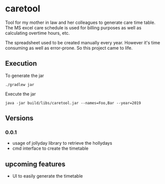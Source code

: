 # caretool
Tool for my mother in law and her colleagues to generate care time table.
The MS excel care schedule is used for billing purposes as well as calculating overtime hours, etc.

The spreadsheet used to be created manually every year. However it's time consuming as well as error-prone.
So this project came to life. 

## Execution
To generate the jar
```
./gradlew jar
```

Execute the jar
```
java -jar build/libs/caretool.jar --names=Foo,Bar --year=2019

```

## Versions
### 0.0.1
- usage of jollyday library to retrieve the hollydays
- cmd interface to create the timetable

## upcoming features
- UI to easily generate the timetable



